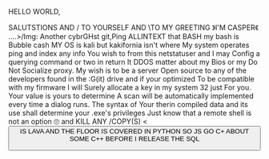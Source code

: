 HELLO WORLD, 

SALUTSTIONS AND / TO YOURSELF AND \TO MY GREETING 
》I'M CASPER《 
....>/Img: Another cybrGHst git,Ping 
ALLINTEXT that BASH my bash is Bubble cash
MY OS is kali but kakifornia isn't where 
My system operates ping and index any info
You wish to from this netstatuser and I may
Config a querying command or two in return
It DDOS matter about my Bios or my Do Not 
Socialize proxy. My wish is to be a server
Open source to any of the developers found
in the :G(it) drive and if your optimized 
To be compatible with my firmware I will 
Surely allocate a key in my system 32 just 
For you. Your value is yours to determine 
A scan will be automatically implemented 
every time a dialog runs. The syntax of
Your therin compiled data and its use
shall determine your .exe's privileges 
Just know that a remote shell is not an 
option 🙄 and KILL ANY /COPY(S)
<<text> <button> <JAVA> IS LAVA
 AND THE FLOOR IS COVERED IN PYTHON 
SO JS GO C+ ABOUT SOME C++ BEFORE I 
RELEASE THE SQL 
